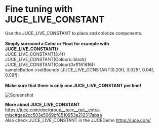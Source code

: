# Fine tuning with JUCE_LIVE_CONSTANT
Use the JUCE_LIVE_CONSTANT to place and colorize components.
<br /><br />
<b>Simply surround a Color or Float for example with JUCE_LIVE_CONSTANT()</b><br />
JUCE_LIVE_CONSTANT(3.4f)<br />
JUCE_LIVE_CONSTANT(Colours::black)<br />
JUCE_LIVE_CONSTANT(Colour(0xff161616))<br />
sampleButton->setBounds (JUCE_LIVE_CONSTANT(0.20f), 0.025f, 0.04f, 0.09f);<br /><br />
<b>Make sure that there is only one JUCE_LIVE_CONSTANT per line!</b><br />

![Screenshot](https://raw.githubusercontent.com/Remberg/juce_workflow_tips/blob/resources/JUCE_LIVE_CONSTANT.gif)

<b>More about JUCE_LIVE_CONSTANT</b><br />
https://juce.com/doc/group__juce__gui__extra-misc#gae2cc503e5069bf8510953e212317abaa<br />
Also check JUCE_LIVE_CONSTANT in the JUCEDemo https://juce.com/

